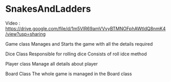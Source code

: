# SnakesAndLadders

Video : https://drive.google.com/file/d/1m5VlR69amVVvyBTMNOFphAWtldQ8nmK4/view?usp=sharing


Game class
Manages and Starts the game  with all the details required

Dice Class
Responsible for rolling dice
Consists of roll idce method

Player class
Manage all details about player

Board Class
The whole game is managed in the Board class



